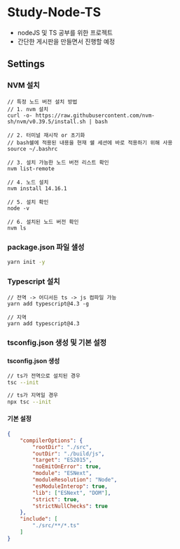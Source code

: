 # Study-Node-TS
- nodeJS 및 TS 공부를 위한 프로젝트
- 간단한 게시판을 만들면서 진행할 예정

## Settings
### NVM 설치
```shell
// 특정 노드 버전 설치 방법
// 1. nvm 설치
curl -o- https://raw.githubusercontent.com/nvm-sh/nvm/v0.39.5/install.sh | bash

// 2. 터미널 재시작 or 초기화
// bash쉘에 적용된 내용을 현재 쉘 세션에 바로 적용하기 위해 사용
source ~/.bashrc

// 3. 설치 가능한 노드 버전 리스트 확인
nvm list-remote

// 4. 노드 설치
nvm install 14.16.1

// 5. 설치 확인
node -v

// 6. 설치된 노드 버전 확인
nvm ls
```
### package.json 파일 샐성
```bash
yarn init -y
```

### Typescript 설치
```shell
// 전역 -> 어디서든 ts -> js 컴파일 가능
yarn add typescript@4.3 -g

// 지역
yarn add typescript@4.3
```

### tsconfig.json 생성 및 기본 설정
#### tsconfig.json 생성
```zsh
// ts가 전역으로 설치된 경우
tsc --init

// ts가 지역일 경우
npx tsc --init
```
#### 기본 설정
```json
{
    "compilerOptions": {
        "rootDir": "./src",
        "outDir": "./build/js",
        "target": "ES2015",
        "noEmitOnError": true,
        "module": "ESNext",
        "moduleResolution": "Node",
        "esModuleInterop": true,
        "lib": ["ESNext", "DOM"],
        "strict": true,
        "strictNullChecks": true
    },
    "include": [
        "./src/**/*.ts"
    ]
}
```
